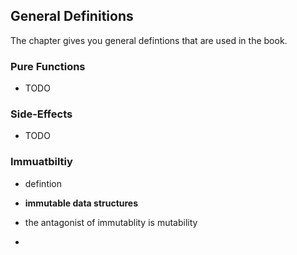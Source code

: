 ## General Definitions

The chapter gives you general defintions that are used in the book.

### Pure Functions

- TODO

### Side-Effects

- TODO

### Immuatbiltiy

- defintion

- **immutable data structures**
- the antagonist of immutablity is mutability
-